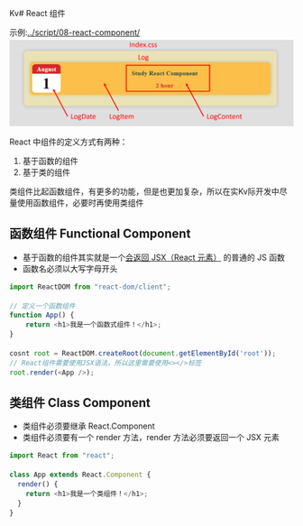 Kv# React 组件

示例:[../script/08-react-component/](../script/08-react-component/)
![](image/08-study-logs.png)

React 中组件的定义方式有两种：

1. 基于函数的组件
2. 基于类的组件

类组件比起函数组件，有更多的功能，但是也更加复杂，所以在实Kv际开发中尽量使用函数组件，必要时再使用类组件

## 函数组件 Functional Component

- 基于函数的组件其实就是一个<u>会返回 JSX（React 元素）</u> 的普通的 JS 函数
- 函数名必须以大写字母开头

```js
import ReactDOM from "react-dom/client";

// 定义一个函数组件
function App() {
    return <h1>我是一个函数式组件！</h1>;
}

cosnt root = ReactDOM.createRoot(document.getElementById('root'));
// React组件需要使用JSX语法，所以这里需要使用<></>标签
root.render(<App />);
```

## 类组件 Class Component

- 类组件必须要继承 React.Component
- 类组件必须要有一个 render 方法，render 方法必须要返回一个 JSX 元素

```js
import React from "react";

class App extends React.Component {
  render() {
    return <h1>我是一个类组件！</h1>;
  }
}
```
